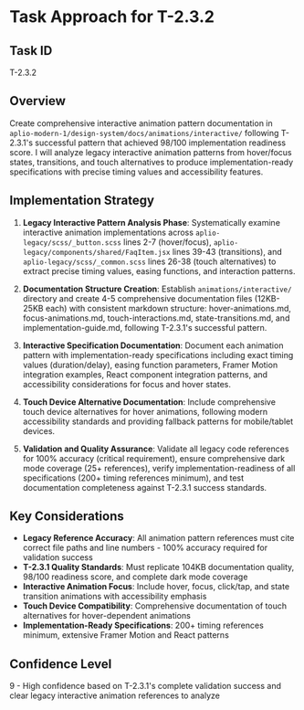 # Task Approach for T-2.3.2

## Task ID
T-2.3.2

## Overview
Create comprehensive interactive animation pattern documentation in `aplio-modern-1/design-system/docs/animations/interactive/` following T-2.3.1's successful pattern that achieved 98/100 implementation readiness score. I will analyze legacy interactive animation patterns from hover/focus states, transitions, and touch alternatives to produce implementation-ready specifications with precise timing values and accessibility features.

## Implementation Strategy

1. **Legacy Interactive Pattern Analysis Phase**: Systematically examine interactive animation implementations across `aplio-legacy/scss/_button.scss` lines 2-7 (hover/focus), `aplio-legacy/components/shared/FaqItem.jsx` lines 39-43 (transitions), and `aplio-legacy/scss/_common.scss` lines 26-38 (touch alternatives) to extract precise timing values, easing functions, and interaction patterns.

2. **Documentation Structure Creation**: Establish `animations/interactive/` directory and create 4-5 comprehensive documentation files (12KB-25KB each) with consistent markdown structure: hover-animations.md, focus-animations.md, touch-interactions.md, state-transitions.md, and implementation-guide.md, following T-2.3.1's successful pattern.

3. **Interactive Specification Documentation**: Document each animation pattern with implementation-ready specifications including exact timing values (duration/delay), easing function parameters, Framer Motion integration examples, React component integration patterns, and accessibility considerations for focus and hover states.

4. **Touch Device Alternative Documentation**: Include comprehensive touch device alternatives for hover animations, following modern accessibility standards and providing fallback patterns for mobile/tablet devices.

5. **Validation and Quality Assurance**: Validate all legacy code references for 100% accuracy (critical requirement), ensure comprehensive dark mode coverage (25+ references), verify implementation-readiness of all specifications (200+ timing references minimum), and test documentation completeness against T-2.3.1 success standards.

## Key Considerations

- **Legacy Reference Accuracy**: All animation pattern references must cite correct file paths and line numbers - 100% accuracy required for validation success
- **T-2.3.1 Quality Standards**: Must replicate 104KB documentation quality, 98/100 readiness score, and complete dark mode coverage
- **Interactive Animation Focus**: Include hover, focus, click/tap, and state transition animations with accessibility emphasis
- **Touch Device Compatibility**: Comprehensive documentation of touch alternatives for hover-dependent animations
- **Implementation-Ready Specifications**: 200+ timing references minimum, extensive Framer Motion and React patterns

## Confidence Level
9 - High confidence based on T-2.3.1's complete validation success and clear legacy interactive animation references to analyze